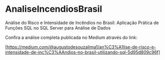 # AnaliseIncendiosBrasil
Análise do Risco e Intensidade de Incêndios no Brasil: Aplicação Prática de Funções SQL no SQL Server para Análise de Dados

Confira a análise completa publicada no Medium através do link: 

[https://medium.com/@augustodesouzalima1/an%C3%A1lise-de-risco-e-intensidade-de-inc%C3%AAndios-no-brasil-utilizando-sql-5d95d809c96f]
